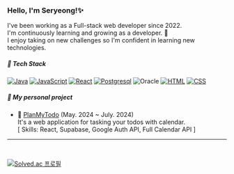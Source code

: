 <div>
  <p><h3>Hello, I'm Seryeong!✨ </h3><p>
  <span>
    I've been working as a Full-stack web developer since 2022. <br>
    I'm continuously learning and growing as a developer. 🌱 <br>
    I enjoy taking on new challenges so I'm confident in learning new technologies. <br>
  </span>
</div>

<!--
![Anurag's GitHub stats](https://github-readme-stats.vercel.app/api?username=kimseryeong&show_icons=true)

<img height="180em" src="https://github-readme-stats.vercel.app/api?username=kimseryeong&show_icons=true&hide_border=true&&count_private=true&include_all_commits=true" />   ![Top Langs](https://github-readme-stats.vercel.app/api/top-langs/?username=nmdkims&layout=compact&hide_border=true&theme=white)

-->

<div>
  <h5> 📌 Tech Stack </h5>
  <!-- 
    <img src="https://img.shields.io/badge/JavaScript-F7DF1E style=flat&logo=JavaScript&logoColor=white"/>
    <img src="https://img.shields.io/badge/Python-3776AB?style=flat&logo=CSS3&logoColor=white"/>
    <img src="https://img.shields.io/badge/java-007396?style=flat&logo=java&logoColor=white"> 
    <img src="https://img.shields.io/badge/HTML-E34F26?style=flat&logo=HTML5&logoColor=white"/>
    <img src="https://img.shields.io/badge/CSS-1572B6?style=flat&logo=CSS3&logoColor=white"/>
    <img src="https://img.shields.io/badge/MySQL-4479A1?style=flat&logo=MySQL&logoColor=white"/>
    <img src="https://img.shields.io/badge/Oracle-4479A1?style=flat&logo=Oracle&logoColor=#F80000"/>
    <img src="https://img.shields.io/badge/springboot?style=flat&logo=springboot&logoColor=#6DB33F"/>
  -->
  
[![Java](https://img.shields.io/badge/Java-007396?style=flat&logo=java&logoColor=white)](https://dev.java/)
[![JavaScript](https://img.shields.io/badge/JavaScript-F7DF1E?style=flat&logo=JavaScript&logoColor=white)](https://developer.mozilla.org/en-US/docs/Web/JavaScript)
[![React](https://img.shields.io/badge/React-61DAFB?style=flat&logo=react&logoColor=white)](https://react.dev/)
[![Postgresql](https://img.shields.io/badge/SQL-4479A1?style=flat&logo=postgresql&logoColor=white)](https://www.postgresql.org/)
![Oracle](https://img.shields.io/badge/Oracle-F80000?style=flat&logo=oracle&logoColor=white)
[![HTML](https://img.shields.io/badge/HTML-E34F26?style=flat&logo=html5&logoColor=white)](https://developer.mozilla.org/en-US/docs/Web/HTML)
[![CSS](https://img.shields.io/badge/CSS-1572B6?style=flat&logo=css3&logoColor=white)](https://developer.mozilla.org/en-US/docs/Web/CSS)

    
</div>  

<div>
  <h5> 📌 My personal project </h5>
  <ul>
    <li>
      <span>📆  </span><a href="https://planmytodos.netlify.app/" target="_blank">PlanMyTodo</a> 
      (May. 2024 ~ July. 2024) 
       <br>
      It's a web application for tasking your todos with calendar.
      <br> [ Skills: React, Supabase, Google Auth API, Full Calendar API ]
    </li>
  </ul> 
</div>

<hr>

<br>
<!--   <div align=center>
<h3>📚 Tech Stack 📚</h3>
  <h6> 📌Language </h6>
  <img src="https://img.shields.io/badge/java-007396?style=flat&logo=java&logoColor=white"> 
  <img src="https://img.shields.io/badge/Python-3776AB?style=flat&logo=CSS3&logoColor=white"/>
  <img src="https://img.shields.io/badge/JavaScript-F7DF1E?style=flat&logo=JavaScript&logoColor=white"/> -->
<!--   <img src="https://img.shields.io/badge/jQuery-0769AD?style=flat&logo=jQuery&logoColor=white"/> -->
<!--   <img src="https://img.shields.io/badge/HTML-E34F26?style=flat&logo=HTML5&logoColor=white"/> -->
<!--   <img src="https://img.shields.io/badge/CSS-1572B6?style=flat&logo=CSS3&logoColor=white"/> -->
<!--   <h6> 📌DB </h6>
  <img src="https://img.shields.io/badge/MySQL-4479A1?style=flat&logo=MySQL&logoColor=white"/>
  <br> -->
<!--   <h6> 📌Framework </h6>
  <img src="https://img.shields.io/badge/SpringBoot-6DB33F?style=flat&logo=Spring Boot&logoColor=white"/>
  <img src="https://img.shields.io/badge/BootStrap-7952B3?style=flat&logo=Spring Boot&logoColor=white"/>
  <br> -->
<!--   <h6> 📌형상관리 </h6>
  <img src="https://img.shields.io/badge/Git-F05032?style=flat&logo=Spring Boot&logoColor=white"/>
  <img src="https://img.shields.io/badge/GitHub-181717?style=flat&logo=Spring Boot&logoColor=white"/>
</div>   -->

  [![Solved.ac
  프로필](http://mazassumnida.wtf/api/v2/generate_badge?boj=ksr9505)](https://solved.ac/ksr9505)  


<!--[![Solved.ac Profile](http://mazassumnida.wtf/api/generate_badge?boj=ksr9505)](https://solved.ac/ksr9505)<br/> -->




<!--
**kimseryeong/kimseryeong** is a ✨ _special_ ✨ repository because its `README.md` (this file) appears on your GitHub profile.

Here are some ideas to get you started:

- 🔭 I’m currently working on ...
- 🌱 I’m currently learning ...
- 👯 I’m looking to collaborate on ...
- 🤔 I’m looking for help with ...
- 💬 Ask me about ...
- 📫 How to reach me: ...
- 😄 Pronouns: ...
- ⚡ Fun fact: ...
-->
